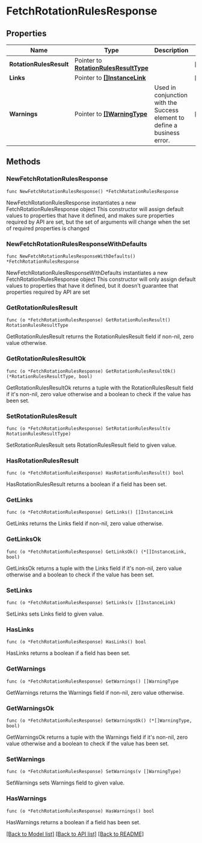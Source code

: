 # FetchRotationRulesResponse

## Properties

Name | Type | Description | Notes
------------ | ------------- | ------------- | -------------
**RotationRulesResult** | Pointer to [**RotationRulesResultType**](RotationRulesResultType.md) |  | [optional] 
**Links** | Pointer to [**[]InstanceLink**](InstanceLink.md) |  | [optional] 
**Warnings** | Pointer to [**[]WarningType**](WarningType.md) | Used in conjunction with the Success element to define a business error. | [optional] 

## Methods

### NewFetchRotationRulesResponse

`func NewFetchRotationRulesResponse() *FetchRotationRulesResponse`

NewFetchRotationRulesResponse instantiates a new FetchRotationRulesResponse object
This constructor will assign default values to properties that have it defined,
and makes sure properties required by API are set, but the set of arguments
will change when the set of required properties is changed

### NewFetchRotationRulesResponseWithDefaults

`func NewFetchRotationRulesResponseWithDefaults() *FetchRotationRulesResponse`

NewFetchRotationRulesResponseWithDefaults instantiates a new FetchRotationRulesResponse object
This constructor will only assign default values to properties that have it defined,
but it doesn't guarantee that properties required by API are set

### GetRotationRulesResult

`func (o *FetchRotationRulesResponse) GetRotationRulesResult() RotationRulesResultType`

GetRotationRulesResult returns the RotationRulesResult field if non-nil, zero value otherwise.

### GetRotationRulesResultOk

`func (o *FetchRotationRulesResponse) GetRotationRulesResultOk() (*RotationRulesResultType, bool)`

GetRotationRulesResultOk returns a tuple with the RotationRulesResult field if it's non-nil, zero value otherwise
and a boolean to check if the value has been set.

### SetRotationRulesResult

`func (o *FetchRotationRulesResponse) SetRotationRulesResult(v RotationRulesResultType)`

SetRotationRulesResult sets RotationRulesResult field to given value.

### HasRotationRulesResult

`func (o *FetchRotationRulesResponse) HasRotationRulesResult() bool`

HasRotationRulesResult returns a boolean if a field has been set.

### GetLinks

`func (o *FetchRotationRulesResponse) GetLinks() []InstanceLink`

GetLinks returns the Links field if non-nil, zero value otherwise.

### GetLinksOk

`func (o *FetchRotationRulesResponse) GetLinksOk() (*[]InstanceLink, bool)`

GetLinksOk returns a tuple with the Links field if it's non-nil, zero value otherwise
and a boolean to check if the value has been set.

### SetLinks

`func (o *FetchRotationRulesResponse) SetLinks(v []InstanceLink)`

SetLinks sets Links field to given value.

### HasLinks

`func (o *FetchRotationRulesResponse) HasLinks() bool`

HasLinks returns a boolean if a field has been set.

### GetWarnings

`func (o *FetchRotationRulesResponse) GetWarnings() []WarningType`

GetWarnings returns the Warnings field if non-nil, zero value otherwise.

### GetWarningsOk

`func (o *FetchRotationRulesResponse) GetWarningsOk() (*[]WarningType, bool)`

GetWarningsOk returns a tuple with the Warnings field if it's non-nil, zero value otherwise
and a boolean to check if the value has been set.

### SetWarnings

`func (o *FetchRotationRulesResponse) SetWarnings(v []WarningType)`

SetWarnings sets Warnings field to given value.

### HasWarnings

`func (o *FetchRotationRulesResponse) HasWarnings() bool`

HasWarnings returns a boolean if a field has been set.


[[Back to Model list]](../README.md#documentation-for-models) [[Back to API list]](../README.md#documentation-for-api-endpoints) [[Back to README]](../README.md)


